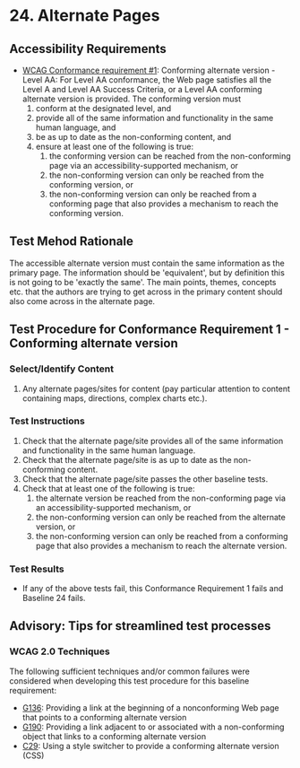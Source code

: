 # 24. Alternate Pages
## Accessibility Requirements
* [WCAG Conformance requirement #1](https://www.w3.org/TR/UNDERSTANDING-WCAG20/conformance.html#uc-conforming-alt-versions-head): Conforming alternate version - Level AA: For Level AA conformance, the Web page satisfies all the Level A and Level AA Success Criteria, or a Level AA conforming alternate version is provided. The conforming version must
   1. conform at the designated level, and
   1. provide all of the same information and functionality in the same human language, and
   1. be as up to date as the non-conforming content, and
   1. ensure at least one of the following is true:
      1. the conforming version can be reached from the non-conforming page via an accessibility-supported mechanism, or
      1. the non-conforming version can only be reached from the conforming version, or
      1. the non-conforming version can only be reached from a conforming page that also provides a mechanism to reach the conforming version.
      
## Test Mehod Rationale
The accessible alternate version must contain the same information as the primary page. The information should be 'equivalent', but by definition this is not going to be 'exactly the same'. The main points, themes, concepts etc. that the authors are trying to get across in the primary content should also come across in the alternate page.

## Test Procedure for Conformance Requirement 1 - Conforming alternate version

### Select/Identify Content
1. Any alternate pages/sites for content (pay particular attention to content containing maps, directions, complex charts etc.).

### Test Instructions
1. Check that the alternate page/site provides all of the same information and functionality in the same human language.
1. Check that the alternate page/site is as up to date as the non-conforming content.
1. Check that the alternate page/site passes the other baseline tests.
1. Check that at least one of the following is true: 
   1. the alternate version be reached from the non-conforming page via an accessibility-supported mechanism, or
   1. the non-conforming version can only be reached from the alternate version, or
   1. the non-conforming version can only be reached from a conforming page that also provides a mechanism to reach the alternate version.

### Test Results
* If any of the above tests fail, this Conformance Requirement 1 fails and Baseline 24 fails.

## Advisory: Tips for streamlined test processes
### WCAG 2.0 Techniques
The following sufficient techniques and/or common failures were considered when developing this test procedure for this baseline requirement:
* [G136](http://www.w3.org/TR/2016/NOTE-WCAG20-TECHS-20161007/G136): Providing a link at the beginning of a nonconforming Web page that points to a conforming alternate version
* [G190](http://www.w3.org/TR/2016/NOTE-WCAG20-TECHS-20161007/G190): Providing a link adjacent to or associated with a non-conforming object that links to a conforming alternate version
* [C29](http://www.w3.org/TR/2016/NOTE-WCAG20-TECHS-20161007/C29): Using a style switcher to provide a conforming alternate version (CSS)
